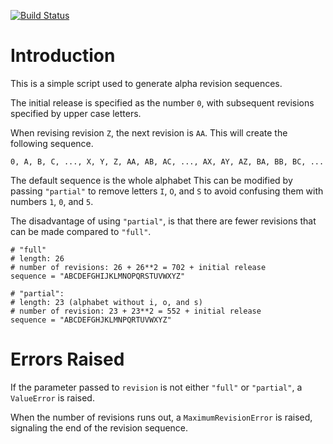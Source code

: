 [![Build Status](https://travis-ci.com/josephjcontreras/revisions.svg?branch=master)](https://travis-ci.com/josephjcontreras/revisions)

# Introduction

This is a simple script used to generate alpha revision sequences.

The initial release is specified as the number `0`, with subsequent revisions 
specified by upper case letters.

When revising revision `Z`, the next revision is `AA`. This will create the
following sequence.

```
0, A, B, C, ..., X, Y, Z, AA, AB, AC, ..., AX, AY, AZ, BA, BB, BC, ...
```

The default sequence is the whole alphabet
This can be modified by passing `"partial"` to remove letters `I`, `O`,
and `S` to avoid confusing them with numbers `1`, `0`, and `5`.

The disadvantage of using `"partial"`, is that there are fewer revisions that 
can be made compared to `"full"`.
 
```
# "full"
# length: 26
# number of revisions: 26 + 26**2 = 702 + initial release
sequence = "ABCDEFGHIJKLMNOPQRSTUVWXYZ"

# "partial":
# length: 23 (alphabet without i, o, and s)
# number of revision: 23 + 23**2 = 552 + initial release
sequence = "ABCDEFGHJKLMNPQRTUVWXYZ"
```

# Errors Raised

If the parameter passed to `revision` is not either `"full"` or `"partial"`,
 a `ValueError` is raised.

When the number of revisions runs out, a `MaximumRevisionError` is raised, 
signaling the end of the revision sequence.
